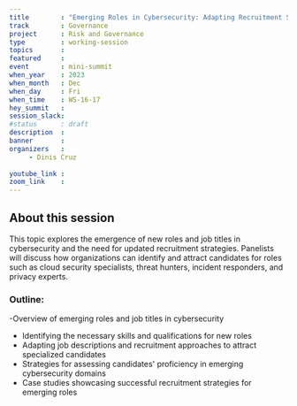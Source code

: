 ```yaml
---
title        : "Emerging Roles in Cybersecurity: Adapting Recruitment Strategies(Panel)"
track        : Governance
project      : Risk and Governance
type         : working-session
topics       :
featured     :
event        : mini-summit
when_year    : 2023
when_month   : Dec
when_day     : Fri
when_time    : WS-16-17
hey_summit   : 
session_slack:
#status      : draft
description  :
banner       : 
organizers   :
     - Dinis Cruz
     
youtube_link : 
zoom_link    : 
---
```


## About this session
This topic explores the emergence of new roles and job titles in cybersecurity and the need for updated recruitment strategies. Panelists will discuss how organizations can identify and attract candidates for roles such as cloud security specialists, threat hunters, incident responders, and privacy experts.

### Outline:
-Overview of emerging roles and job titles in cybersecurity
- Identifying the necessary skills and qualifications for new roles
- Adapting job descriptions and recruitment approaches to attract specialized candidates
- Strategies for assessing candidates' proficiency in emerging cybersecurity domains
- Case studies showcasing successful recruitment strategies for emerging roles

